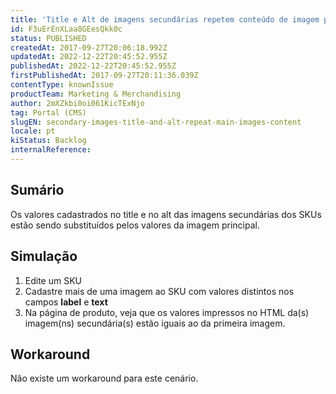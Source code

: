 ```yaml
---
title: 'Title e Alt de imagens secundárias repetem conteúdo de imagem principal'
id: F3uErEnXLaa8GEesQkk0c
status: PUBLISHED
createdAt: 2017-09-27T20:06:18.992Z
updatedAt: 2022-12-22T20:45:52.955Z
publishedAt: 2022-12-22T20:45:52.955Z
firstPublishedAt: 2017-09-27T20:11:36.039Z
contentType: knownIssue
productTeam: Marketing & Merchandising
author: 2mXZkbi0oi061KicTExNjo
tag: Portal (CMS)
slugEN: secondary-images-title-and-alt-repeat-main-images-content
locale: pt
kiStatus: Backlog
internalReference: 
---
```


## Sumário

Os valores cadastrados no title e no alt das imagens secundárias dos SKUs estão sendo substituídos pelos valores da imagem principal.

## Simulação

1. Edite um SKU
2. Cadastre mais de uma imagem ao SKU com valores distintos nos campos __label__ e __text__
3. Na página de produto, veja que os valores impressos no HTML da(s) imagem(ns) secundária(s) estão iguais ao da primeira imagem.


## Workaround

Não existe um workaround para este cenário.


